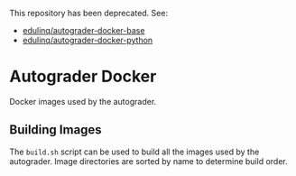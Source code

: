 This repository has been deprecated.
See:
 - [edulinq/autograder-docker-base](https://github.com/edulinq/autograder-docker-base)
 - [edulinq/autograder-docker-python](https://github.com/edulinq/autograder-docker-python)

# Autograder Docker

Docker images used by the autograder.

## Building Images

The `build.sh` script can be used to build all the images used by the autograder.
Image directories are sorted by name to determine build order.

